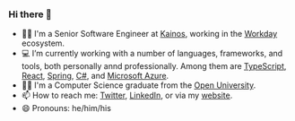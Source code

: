 ### Hi there 👋

- 👨‍💻 I'm a Senior Software Engineer at [Kainos](https://www.kainos.com/), working in the [Workday](https://www.workday.com/) ecosystem.
- 💻 I’m currently working with a number of languages, frameworks, and tools, both personally annd professionally. Among them are [TypeScript](https://www.typescriptlang.org/), [React](https://reactjs.org/), [Spring](https://spring.io/), [C#](https://docs.microsoft.com/en-us/dotnet/csharp/), and [Microsoft Azure](https://azure.microsoft.com/).
- 👨‍🎓 I'm a Computer Science graduate from the [Open University](http://www.open.ac.uk).
- 📫 How to reach me: [Twitter](https://twitter.com/itstuartmccoll/), [LinkedIn](https://www.linkedin.com/in/stmccoll), or via my [website](https://www.stuartmccoll.co.uk/).
- 😄 Pronouns: he/him/his
